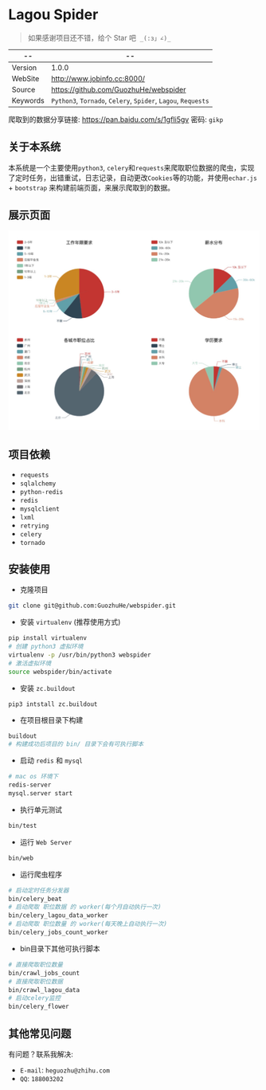 # Lagou Spider

> 如果感谢项目还不错，给个 Star 吧  `_(:з」∠)_`

--|--
---- | ----
Version | 1.0.0
WebSite | http://www.jobinfo.cc:8000/
Source |  https://github.com/GuozhuHe/webspider
Keywords |  `Python3`, `Tornado`, `Celery`, `Spider`, `Lagou`, `Requests`

爬取到的数据分享链接: https://pan.baidu.com/s/1gfIi5gv 密码: `gikp`

## 关于本系统

本系统是一个主要使用`python3`, `celery`和`requests`来爬取职位数据的爬虫，实现了定时任务，出错重试，日志记录，自动更改`Cookies`等的功能，并使用`echar.js` + `bootstrap` 来构建前端页面，来展示爬取到的数据。

## 展示页面

![Alt text](job-chart.jpeg)


## 项目依赖

* `requests`
* `sqlalchemy`
* `python-redis`
* `redis`
* `mysqlclient`
* `lxml`
* `retrying`
* `celery`
* `tornado`

## 安装使用

* 克隆项目

```bash
git clone git@github.com:GuozhuHe/webspider.git
```

* 安装 `virtualenv` (推荐使用方式)
```bash
pip install virtualenv
# 创建 python3 虚拟环境
virtualenv -p /usr/bin/python3 webspider
# 激活虚拟环境
source webspider/bin/activate
```

* 安装 `zc.buildout`
```
pip3 intstall zc.buildout
```

* 在项目根目录下构建
```bash
buildout
# 构建成功后项目的 bin/ 目录下会有可执行脚本
```

* 启动 `redis` 和 `mysql`
```bash
# mac os 环境下
redis-server
mysql.server start
```

* 执行单元测试
```bash
bin/test
```

* 运行 `Web Server`
```bash
bin/web
```

* 运行爬虫程序
```bash
# 启动定时任务分发器
bin/celery_beat
# 启动爬取 职位数据 的 worker(每个月自动执行一次)
bin/celery_lagou_data_worker
# 启动爬取 职位数量 的 worker(每天晚上自动执行一次)
bin/celery_jobs_count_worker 
```

* bin目录下其他可执行脚本
```bash
# 直接爬取职位数量
bin/crawl_jobs_count        
# 直接爬取职位数据
bin/crawl_lagou_data       
# 启动celery监控 
bin/celery_flower            
```

## 其他常见问题
有问题？联系我解决:
* `E-mail`: `heguozhu@zhihu.com`
* `QQ`: `188003202`
